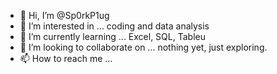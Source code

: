 - 👋 Hi, I’m @Sp0rkP1ug
- 👀 I’m interested in ... coding and data analysis
- 🌱 I’m currently learning ... Excel, SQL, Tableu
- 💞️ I’m looking to collaborate on ... nothing yet, just exploring.
- 📫 How to reach me ... 

<!---
Sp0rkP1ug/Sp0rkP1ug is a ✨ special ✨ repository because its `README.md` (this file) appears on your GitHub profile.
You can click the Preview link to take a look at your changes.
--->
